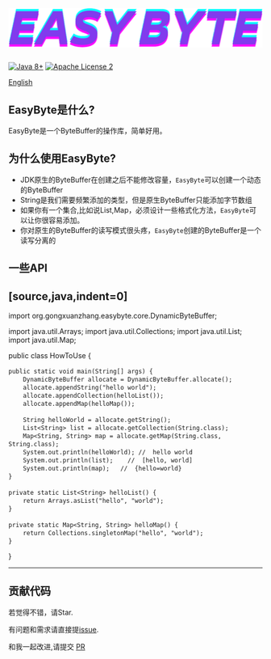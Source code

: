 <p align="center">
 <img  src="image/logo.png" align="center" alt="GitHub Readme Stats" />
 <h2 align="center"></h2>
</p>

[![Java 8+](https://img.shields.io/badge/java-8+-4c7e9f.svg)](http://java.oracle.com)
[![Apache License 2](https://img.shields.io/badge/license-APL2-blue.svg)](http://www.apache.org/licenses/LICENSE-2.0.txt)

[English](./README.md)

## EasyByte是什么?

EasyByte是一个ByteBuffer的操作库，简单好用。

## 为什么使用EasyByte?

- JDK原生的ByteBuffer在创建之后不能修改容量，`EasyByte`可以创建一个动态的ByteBuffer
- String是我们需要频繁添加的类型，但是原生ByteBuffer只能添加字节数组
- 如果你有一个集合,比如说List,Map，必须设计一些格式化方法，`EasyByte`可以让你很容易添加。
- 你对原生的ByteBuffer的读写模式很头疼，`EasyByte`创建的ByteBuffer是一个读写分离的




## 一些API

[source,java,indent=0]
----

import org.gongxuanzhang.easybyte.core.DynamicByteBuffer;

import java.util.Arrays;
import java.util.Collections;
import java.util.List;
import java.util.Map;

public class HowToUse {

    public static void main(String[] args) {
        DynamicByteBuffer allocate = DynamicByteBuffer.allocate();
        allocate.appendString("hello world");
        allocate.appendCollection(helloList());
        allocate.appendMap(helloMap());

        String helloWorld = allocate.getString();
        List<String> list = allocate.getCollection(String.class);
        Map<String, String> map = allocate.getMap(String.class, String.class);
        System.out.println(helloWorld); //  hello world
        System.out.println(list);    //  [hello, world]
        System.out.println(map);   //  {hello=world}
    }

    private static List<String> helloList() {
        return Arrays.asList("hello", "world");
    }

    private static Map<String, String> helloMap() {
        return Collections.singletonMap("hello", "world");
    }
}

----






## 贡献代码

若觉得不错，请Star.

有问题和需求请直接提[issue](https://github.com/gongxuanzhang/EasyByte/issues/new).

和我一起改进,请提交 [PR](https://github.com/gongxuanzhang/EasyByte/pulls) 

